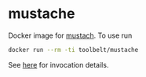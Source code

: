
mustache
========

Docker image for [mustach](https://github.com/mustache/mustache). To use run

```bash
docker run --rm -ti toolbelt/mustache
```

See [here](http://mustache.github.io/mustache.1.html) for invocation details.
